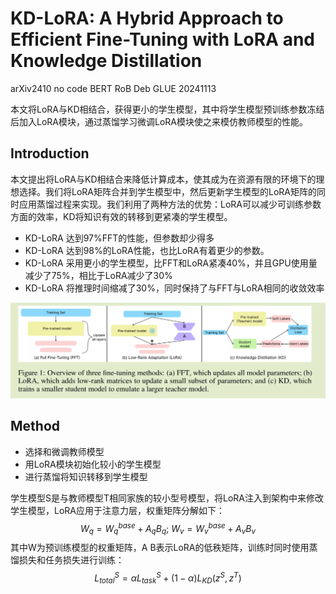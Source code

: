 # KD-LoRA: A Hybrid Approach to Efficient Fine-Tuning with LoRA and Knowledge Distillation

arXiv2410	no code	BERT RoB Deb  GLUE	20241113

本文将LoRA与KD相结合，获得更小的学生模型，其中将学生模型预训练参数冻结后加入LoRA模块，通过蒸馏学习微调LoRA模块使之来模仿教师模型的性能。



## Introduction 

本文提出将LoRA与KD相结合来降低计算成本，使其成为在资源有限的环境下的理想选择。我们将LoRA矩阵合并到学生模型中，然后更新学生模型的LoRA矩阵的同时应用蒸馏过程来实现。我们利用了两种方法的优势：LoRA可以减少可训练参数方面的效率，KD将知识有效的转移到更紧凑的学生模型。

- KD-LoRA 达到97%FFT的性能，但参数却少得多
- KD-LoRA 达到98%的LoRA性能，也比LoRA有着更少的参数。
- KD-LoRA 采用更小的学生模型，比FFT和LoRA紧凑40%，并且GPU使用量减少了75%，相比于LoRA减少了30%
- KD-LoRA 将推理时间缩减了30%，同时保持了与FFT与LoRA相同的收敛效率

![image-20241113164720656](imgs/image-20241113164720656.png)

## Method

- 选择和微调教师模型
- 用LoRA模块初始化较小的学生模型
- 进行蒸馏将知识转移到学生模型

学生模型S是与教师模型T相同家族的较小型号模型，将LoRA注入到架构中来修改学生模型，LoRA应用于注意力层，权重矩阵分解如下：
$$
W_q = W^{base}_{q} + A_qB_q; \ W_v = W^{base}_{v} + A_vB_v
$$
其中W为预训练模型的权重矩阵，A B表示LoRA的低秩矩阵，训练时同时使用蒸馏损失和任务损失进行训练：
$$
L^S_{total} = \alpha L^{S}_{task} + (1-\alpha)L_{KD}(z^S, z^T)
$$
